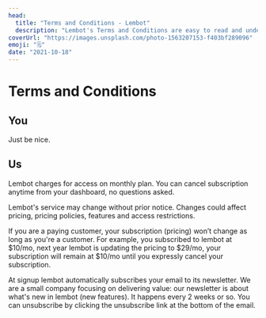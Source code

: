 ```yaml
---
head:
  title: "Terms and Conditions - Lembot"
  description: "Lembot's Terms and Conditions are easy to read and understand: monthly plan, cancel anytime, newsletter, unsubscribe link, etc."
coverUrl: "https://images.unsplash.com/photo-1563207153-f403bf289096"
emoji: "🗒️"
date: "2021-10-18"
---
```


# Terms and Conditions

## You

Just be nice.

## Us

Lembot charges for access on monthly plan. You can cancel subscription anytime from your dashboard, no questions asked.

Lembot's service may change without prior notice. Changes could affect pricing, pricing policies, features and access restrictions.

If you are a paying customer, your subscription (pricing) won’t change as long as you're a customer. For example, you subscribed to lembot at $10/mo, next year lembot is updating the pricing to $29/mo, your subscription will remain at $10/mo until you expressly cancel your subscription.

At signup lembot automatically subscribes your email to its newsletter. We are a small company focusing on delivering value: our newsletter is about what's new in lembot (new features). It happens every 2 weeks or so. You can unsubscribe by clicking the unsubscribe link at the bottom of the email.
